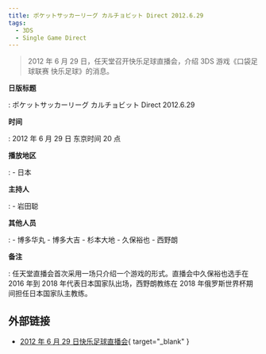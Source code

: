 ```yaml
---
title: ポケットサッカーリーグ カルチョビット Direct 2012.6.29
tags:
  - 3DS
  - Single Game Direct
---
```


> 2012 年 6 月 29 日，任天堂召开快乐足球直播会，介绍 3DS 游戏《口袋足球联赛 快乐足球》的消息。

**日版标题**

:	ポケットサッカーリーグ カルチョビット Direct 2012.6.29

**时间**

:	2012 年 6 月 29 日 东京时间 20 点

**播放地区**

:	- 日本

**主持人**

:	- 岩田聪

**其他人员**

: 	- 博多华丸
	- 博多大吉
  	- 杉本大地
  	- 久保裕也
  	- 西野朗

**备注**

:	任天堂直播会首次采用一场只介绍一个游戏的形式。直播会中久保裕也选手在 2016 年到 2018 年代表日本国家队出场，西野朗教练在 2018 年俄罗斯世界杯期间担任日本国家队主教练。

## 外部链接

- [2012 年 6 月 29 日快乐足球直播会](https://www.bilibili.com/video/BV1p7411m7qv/){ target="_blank" }
